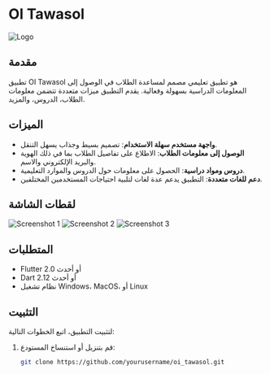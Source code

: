 # OI Tawasol

![Logo](path/to/logo.png)

## مقدمة
تطبيق OI Tawasol هو تطبيق تعليمي مصمم لمساعدة الطلاب في الوصول إلى المعلومات الدراسية بسهولة وفعالية. يقدم التطبيق ميزات متعددة تتضمن معلومات الطلاب، الدروس، والمزيد.

## الميزات
- **واجهة مستخدم سهلة الاستخدام**: تصميم بسيط وجذاب يسهل التنقل.
- **الوصول إلى معلومات الطلاب**: الاطلاع على تفاصيل الطلاب بما في ذلك الهوية والبريد الإلكتروني والاسم.
- **دروس ومواد دراسية**: الحصول على معلومات حول الدروس والموارد التعليمية.
- **دعم للغات متعددة**: التطبيق يدعم عدة لغات لتلبية احتياجات المستخدمين المختلفين.

## لقطات الشاشة
![Screenshot 1](path/to/screenshot1.png)
![Screenshot 2](path/to/screenshot2.png)
![Screenshot 3](path/to/screenshot3.png)

## المتطلبات
- Flutter 2.0 أو أحدث
- Dart 2.12 أو أحدث
- نظام تشغيل Windows، MacOS، أو Linux

## التثبيت
لتثبيت التطبيق، اتبع الخطوات التالية:

1. قم بتنزيل أو استنساخ المستودع:
   ```bash
   git clone https://github.com/yourusername/oi_tawasol.git
